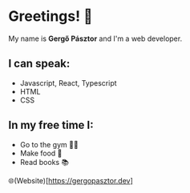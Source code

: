 # Greetings! 👋
My name is **Gergő Pásztor** and I'm a web developer.

## I can speak:
- Javascript, React, Typescript
- HTML
- CSS

## In my free time I:
- Go to the gym 🏋️‍♂️
- Make food 🍗
- Read books 📚

🌐(Website)[https://gergopasztor.dev]
